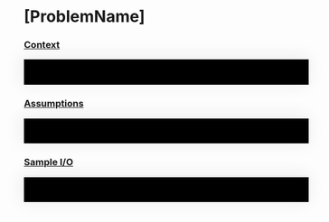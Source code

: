<h1> [ProblemName] </h1>

### <u> Context </u>

<div style="background-color: black; box-shadow: -3px -3px 30px 3px #eee;     padding: 1.4rem;">

</div>

### <u> Assumptions </u>

<div style="background-color: black; box-shadow: -3px -3px 30px 3px #eee;     padding: 1.4rem;">

</div>

### <u> Sample I/O </u>

<div style="background-color: black; box-shadow: -3px -3px 30px 3px #eee;     padding: 1.4rem;">


</div>


